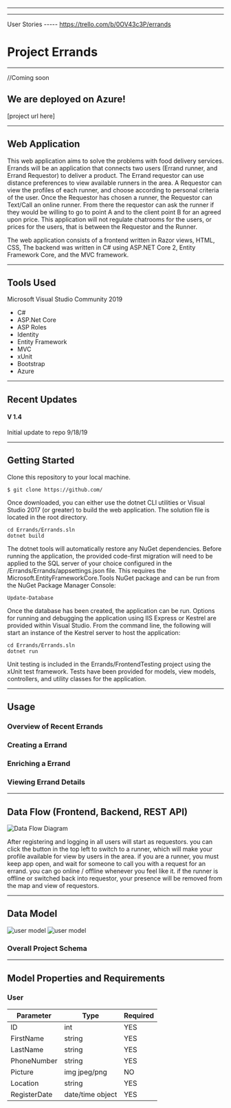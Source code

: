 
---------------------------------
---------------------------------
User Stories -----    https://trello.com/b/0OV43c3P/errands
# Project Errands
---------------------------------
//Coming soon
## We are deployed on Azure!

[project url here]

---------------------------------
## Web Application
This web application aims to solve the problems with food delivery services. Errands will be an application that connects two users (Errand runner, and Errand Requestor) to deliver a product. The Errand requestor can use distance preferences to view available runners in the area. A Requestor can view the profiles of each runner, and choose according to personal criteria of the user. Once the Requestor has chosen a runner, the Requestor can Text/Call an online runner. From there the requestor can ask the runner if they would be willing to go to point A and to the client point B for an agreed upon price. This application will not regulate chatrooms for the users, or prices for the users, that is between the Requestor and the Runner.

The web application consists of a frontend written in Razor views, HTML, CSS, The backend was written in C# using ASP.NET Core 2, Entity Framework Core, and the MVC framework.


---------------------------------

## Tools Used
Microsoft Visual Studio Community 2019 

- C#
- ASP.Net Core
- ASP Roles
- Identity
- Entity Framework
- MVC
- xUnit
- Bootstrap
- Azure


---------------------------------

## Recent Updates

#### V 1.4
Initial update to repo 9/18/19

---------------------------

## Getting Started

Clone this repository to your local machine.
```
$ git clone https://github.com/
```
Once downloaded, you can either use the dotnet CLI utilities or Visual Studio 2017 (or greater) to build the web application. The solution file is located in the root directory.
```
cd Errands/Errands.sln
dotnet build
```
The dotnet tools will automatically restore any NuGet dependencies. Before running the application, the provided code-first migration will need to be applied to the SQL server of your choice configured in the /Errands/Errands/appsettings.json file. This requires the Microsoft.EntityFrameworkCore.Tools NuGet package and can be run from the NuGet Package Manager Console:
```
Update-Database
```
Once the database has been created, the application can be run. Options for running and debugging the application using IIS Express or Kestrel are provided within Visual Studio. From the command line, the following will start an instance of the Kestrel server to host the application:
```
cd Errands/Errands.sln
dotnet run
```
Unit testing is included in the Errands/FrontendTesting project using the xUnit test framework. Tests have been provided for models, view models, controllers, and utility classes for the application.

---------------------------------

## Usage


### Overview of Recent Errands


### Creating a Errand


### Enriching a Errand


### Viewing Errand Details


---------------------------
## Data Flow (Frontend, Backend, REST API)
![Data Flow Diagram](/assets/FlowChart.JPG)

After registering and logging in all users will start as requestors. you can click the button in the top left to switch to a runner, which will make your profile available for view by users in the area. if you are a runner, you must keep app open, and wait for someone to call you with a request for an errand. you can go online / offline whenever you feel like it. if the runner is offline or switched back into requestor, your presence will be removed from the map and view of requestors.

---------------------------
## Data Model

![user model](/assets/DataTableUser.JPG)
![user model](/assets/SchemaAttempt.JPG)
### Overall Project Schema

---------------------------
## Model Properties and Requirements

### User

| Parameter | Type | Required |
| --- | --- | --- |
| ID  | int | YES |
| FirstName | string | YES |
| LastName | string | YES |
| PhoneNumber | string | YES |
| Picture | img jpeg/png | NO |
| Location | string | YES |
| RegisterDate | date/time object | YES |
